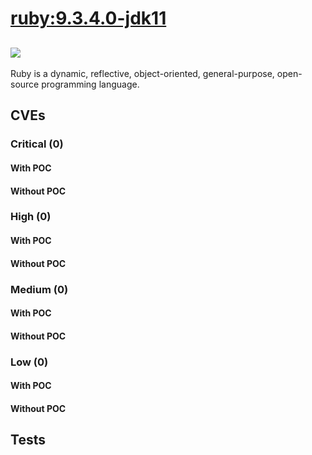 # [ruby:9.3.4.0-jdk11](https://hub.docker.com/_/ruby?tab=tags)
![](https://img.shields.io/static/v1?label=tag&message=9.3.4.0-jdk11&color=blue)
---
<p>
Ruby is a dynamic, reflective, object-oriented, general-purpose, open-source programming language.
</p>

## CVEs
### Critical (0)
#### With POC

#### Without POC


### High (0)
#### With POC

#### Without POC


### Medium (0)
#### With POC

#### Without POC


### Low (0)
#### With POC

#### Without POC


## Tests
